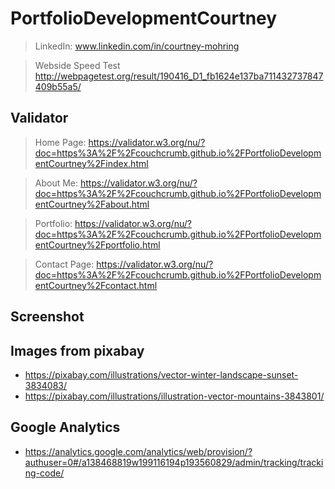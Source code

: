 # PortfolioDevelopmentCourtney

> LinkedIn:
www.linkedin.com/in/courtney-mohring

> Webside Speed Test
http://webpagetest.org/result/190416_D1_fb1624e137ba711432737847409b55a5/


## Validator
> Home Page: https://validator.w3.org/nu/?doc=https%3A%2F%2Fcouchcrumb.github.io%2FPortfolioDevelopmentCourtney%2Findex.html

> About Me: https://validator.w3.org/nu/?doc=https%3A%2F%2Fcouchcrumb.github.io%2FPortfolioDevelopmentCourtney%2Fabout.html

> Portfolio: https://validator.w3.org/nu/?doc=https%3A%2F%2Fcouchcrumb.github.io%2FPortfolioDevelopmentCourtney%2Fportfolio.html

> Contact Page: https://validator.w3.org/nu/?doc=https%3A%2F%2Fcouchcrumb.github.io%2FPortfolioDevelopmentCourtney%2Fcontact.html

## Screenshot


## Images from pixabay
- https://pixabay.com/illustrations/vector-winter-landscape-sunset-3834083/
- https://pixabay.com/illustrations/illustration-vector-mountains-3843801/
 
 ## Google Analytics
 - https://analytics.google.com/analytics/web/provision/?authuser=0#/a138468819w199116194p193560829/admin/tracking/tracking-code/
